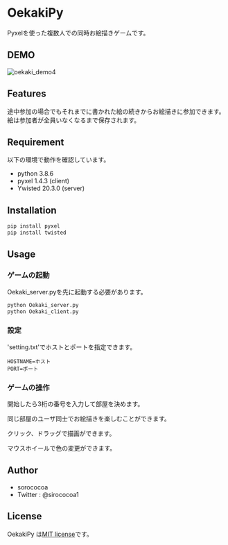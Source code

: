 # OekakiPy

Pyxelを使った複数人での同時お絵描きゲームです。
 
## DEMO
 
![oekaki_demo4](https://user-images.githubusercontent.com/28151082/108855980-eb1b3700-762c-11eb-8778-a7dd158ce798.gif)
 
## Features

途中参加の場合でもそれまでに書かれた絵の続きからお絵描きに参加できます。
絵は参加者が全員いなくなるまで保存されます。
 
## Requirement

以下の環境で動作を確認しています。

* python 3.8.6
* pyxel 1.4.3 (client)
* Ywisted 20.3.0 (server)
 
## Installation
 
```bash
pip install pyxel
pip install twisted
```
 
## Usage

### ゲームの起動

Oekaki_server.pyを先に起動する必要があります。
 
```bash
python Oekaki_server.py
python Oekaki_client.py
```

### 設定

'setting.txt'でホストとポートを指定できます。

```text
HOSTNAME=ホスト
PORT=ポート
```

### ゲームの操作
開始したら3桁の番号を入力して部屋を決めます。

同じ部屋のユーザ同士でお絵描きを楽しむことができます。

クリック、ドラッグで描画ができます。

マウスホイールで色の変更ができます。
 
## Author
 
* sorococoa
* Twitter : @sirococoa1
 
## License
 
OekakiPy は[MIT license](https://en.wikipedia.org/wiki/MIT_License)です。
